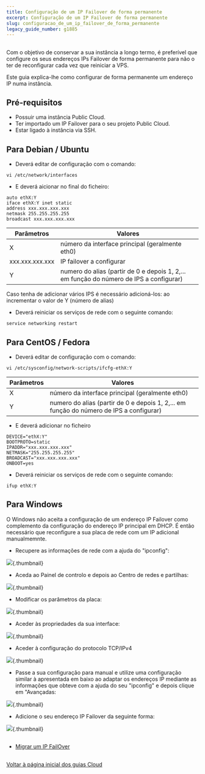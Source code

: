 ```yaml
---
title: Configuração de um IP Failover de forma permanente
excerpt: Configuração de um IP Failover de forma permanente
slug: configuracao_de_um_ip_failover_de_forma_permanente
legacy_guide_number: g1885
---
```



## 
Com o objetivo de conservar a sua instância a longo termo, é preferível que configure os seus endereços IPs Failover de forma permanente para não o ter de reconfigurar cada vez que reiniciar a VPS.

Este guia explica-lhe como configurar de forma permanente um endereço IP numa instância.


## Pré-requisitos

- Possuir uma instância Public Cloud.
- Ter importado um IP Failover para o seu projeto Public Cloud.
- Estar ligado à instância via SSH.




## Para Debian / Ubuntu

- Deverá editar de configuração com o comando:

```
vi /etc/network/interfaces
```


- E deverá aicionar no final do ficheiro:

```
auto ethX:Y
iface ethX:Y inet static
address xxx.xxx.xxx.xxx
netmask 255.255.255.255
broadcast xxx.xxx.xxx.xxx
```



|Parâmetros|Valores|
|---|---|
|X|número da interface principal (geralmente eth0)|
|xxx.xxx.xxx.xxx|IP failover a configurar|
|Y|numero do alias (partir de 0 e depois 1, 2,... em função do número de IPS a configurar)|


Caso tenha de adicionar vários IPS é necessário adicioná-los:
ao incrementar o valor de Y (número de alias)

- Deverá reiniciar os serviços de rede com o seguinte comando:

```
service networking restart
```





## Para CentOS / Fedora

- Deverá editar de configuração com o comando:

```
vi /etc/sysconfig/network-scripts/ifcfg-ethX:Y
```



|Parâmetros|Valores|
|---|---|
|X|número da interface principal (geralmente eth0)|
|Y|numero do alias (partir de 0 e depois 1, 2,... em função do número de IPS a configurar)|



- E deverá adicionar no ficheiro

```
DEVICE="ethX:Y"
BOOTPROTO=static
IPADDR="xxx.xxx.xxx.xxx"
NETMASK="255.255.255.255"
BROADCAST="xxx.xxx.xxx.xxx"
ONBOOT=yes
```


- Deverá reiniciar os serviços de rede com o seguinte comando:

```
ifup ethX:Y
```





## Para Windows
O Windows não aceita a configuração de um endereço IP Failover como complemento da configuração do endereço IP principal em DHCP.
É então necessário que reconfigure a sua placa de rede com um IP adicional manualmemnte.


- Recupere as informações de rede com a ajuda do "ipconfig":



![](images/img_3545.jpg){.thumbnail}

- Aceda ao Painel de controlo e depois ao Centro de redes e partilhas:



![](images/img_3543.jpg){.thumbnail}

- Modificar os parâmetros da placa:



![](images/img_3544.jpg){.thumbnail}

- Aceder às propriedades da sua interface:



![](images/img_3546.jpg){.thumbnail}

- Aceder à configuração do protocolo TCP/IPv4



![](images/img_3547.jpg){.thumbnail}

- Passe a sua configuração para manual e utilize uma configuração similar à apresentada em baixo ao adaptar os endereços IP mediante as informações que obteve com a ajuda do seu "ipconfig" e depois clique em "Avançadas:



![](images/img_3548.jpg){.thumbnail}

- Adicione o seu endereço IP Failover da seguinte forma:



![](images/img_3551.jpg){.thumbnail}


## 

- [Migrar um IP FailOver]({legacy}1890)




## 
[Voltar à página inicial dos guias Cloud]({legacy}1785)

